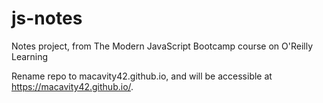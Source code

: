 # js-notes
Notes project, from The Modern JavaScript Bootcamp course on O'Reilly Learning

Rename repo to macavity42.github.io, and will be accessible at https://macavity42.github.io/.  
